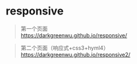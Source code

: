 # responsive

>第一个页面  
https://darkgreenwu.github.io/responsive/


>第二个页面（响应式+css3+hyml4）
 https://darkgreenwu.github.io/responsive2/
